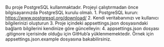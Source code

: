 Bu proje PostgreSQL kullanmaktadır. Projeyi çalıştırmadan önce bilgisayarınızda PostgreSQL kurulu olmalı.
	1.	PostgreSQL kurun: https://www.postgresql.org/download/
	2.	Kendi veritabanınızı ve kullanıcı bilgilerinizi oluşturun
	3.	Proje içindeki appsettings.json dosyasındaki bağlantı bilgilerini kendinize göre güncelleyin:
  4.  appsettings.json dosyası .gitignore içerisinde olduğu için GitHub’a yüklenmemektedir. Örnek için appsettings.json.example dosyasına bakabilirsiniz.

